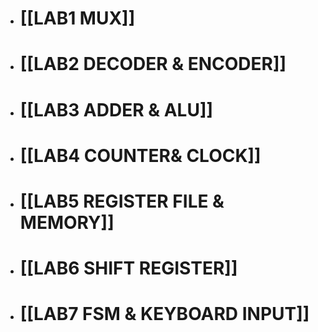 - # [[LAB1 MUX]]
- # [[LAB2 DECODER & ENCODER]]
- # [[LAB3 ADDER & ALU]]
- # [[LAB4 COUNTER& CLOCK]]
- # [[LAB5 REGISTER FILE & MEMORY]]
- # [[LAB6 SHIFT REGISTER]]
- # [[LAB7 FSM & KEYBOARD INPUT]]